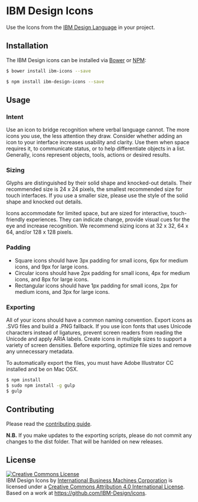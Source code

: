 # IBM Design Icons

Use the Icons from the [IBM Design Language](http://www.ibm.com/design/language/) in your project.

## Installation

The IBM Design icons can be installed via [Bower](http://bower.io/) or [NPM](https://www.npmjs.com/):

```bash
$ bower install ibm-icons --save
```

```bash
$ npm install ibm-design-icons --save
```

## Usage

### Intent

Use an icon to bridge recognition where verbal language cannot. The more icons you use, the less attention they draw. Consider whether adding an icon to your interface increases usability and clarity. Use them when space requires it, to communicate status, or to help differentiate objects in a list. Generally, icons represent objects, tools, actions or desired results.

### Sizing

Glyphs are distinguished by their solid shape and knocked-out details. Their recommended size is 24 x 24 pixels, the smallest recommended size for touch interfaces. If you use a smaller size, please use the style of the solid shape and knocked out details.

Icons accommodate for limited space, but are sized for interactive, touch-friendly experiences. They can indicate change, provide visual cues for the eye and increase recognition. We recommend sizing icons at 32 x 32, 64 x 64, and/or 128 x 128 pixels.

### Padding

* Square icons should have 3px padding for small icons, 6px for medium icons, and 9px for large icons. 
* Circular icons should have 2px padding for small icons, 4px for medium icons, and 8px for large icons. 
* Rectangular icons should have 1px padding for small icons, 2px for medium icons, and 3px for large icons. 

### Exporting

All of your icons should have a common naming convention. Export icons as .SVG files and build a .PNG fallback. If you use icon fonts that uses Unicode characters instead of ligatures, prevent screen readers from reading the Unicode and apply ARIA labels. Create icons in multiple sizes to support a variety of screen densities. Before exporting, optimize file sizes and remove any unnecessary metadata.

To automatically export the files, you must have Adobe Illustrator CC installed and be on Mac OSX. 

```bash
$ npm install
$ sudo npm install -g gulp
$ gulp
```

## Contributing 

Please read the [contributing guide](CONTRIBUTING.md).

**N.B.** If you make updates to the exporting scripts, please do not commit any changes to the dist folder. That will be hanlded on new releases.

## License

<a rel="license" href="http://creativecommons.org/licenses/by/4.0/"><img alt="Creative Commons License" style="border-width:0" src="https://i.creativecommons.org/l/by/4.0/88x31.png" /></a><br /><span xmlns:dct="http://purl.org/dc/terms/" property="dct:title">IBM Design Icons </span> by <a xmlns:cc="http://creativecommons.org/ns#" href="http://www.ibm.com/us/en/" property="cc:attributionName" rel="cc:attributionURL">International Business Machines Corporation</a> is licensed under a <a rel="license" href="http://creativecommons.org/licenses/by/4.0/">Creative Commons Attribution 4.0 International License</a>.<br />Based on a work at <a xmlns:dct="http://purl.org/dc/terms/" href="https://github.com/IBM-Design/icons" rel="dct:source">https://github.com/IBM-Design/icons</a>.
